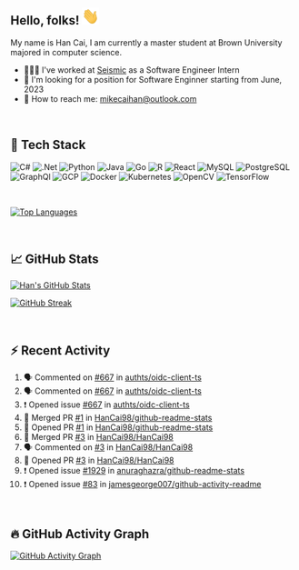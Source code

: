 ## Hello, folks! <img src="https://github.com/HanCai98/HanCai98/blob/main/wave.gif" width="30px" height="30px" />

My name is Han Cai, I am currently a master student at Brown University majored in computer science. 

- 👨🏻‍💻 I've worked at [Seismic](https://github.com/seismic) as a Software Engineer Intern
- 🔭 I'm looking for a position for Software Enginner starting from June, 2023
- 📧 How to reach me: mikecaihan@outlook.com

<br/>

## 🔧 Tech Stack
![C#](https://img.shields.io/badge/C%23-239120?style=for-the-badge&logo=c-sharp&logoColor=white)
![.Net](https://img.shields.io/badge/.NET-5C2D91?style=for-the-badge&logo=.net&logoColor=white)
![Python](https://img.shields.io/badge/Python-3776AB?style=for-the-badge&logo=python&logoColor=white)
![Java](https://img.shields.io/badge/Java-ED8B00?style=for-the-badge&logo=java&logoColor=white)
![Go](https://img.shields.io/badge/Go-00ADD8?style=for-the-badge&logo=go&logoColor=white)
![R](https://img.shields.io/badge/R-276DC3?style=for-the-badge&logo=r&logoColor=white)
![React](https://img.shields.io/badge/React-20232A?style=for-the-badge&logo=react&logoColor=61DAFB)
![MySQL](https://img.shields.io/badge/MySQL-005C84?style=for-the-badge&logo=mysql&logoColor=white)
![PostgreSQL](https://img.shields.io/badge/PostgreSQL-316192?style=for-the-badge&logo=postgresql&logoColor=white)
![GraphQl](https://img.shields.io/badge/GraphQl-E10098?style=for-the-badge&logo=graphql&logoColor=white)
![GCP](https://img.shields.io/badge/Google_Cloud-4285F4?style=for-the-badge&logo=google-cloud&logoColor=white)
![Docker](https://img.shields.io/badge/Docker-2CA5E0?style=for-the-badge&logo=docker&logoColor=white)
![Kubernetes](https://img.shields.io/badge/kubernetes-326ce5.svg?&style=for-the-badge&logo=kubernetes&logoColor=white)
![OpenCV](https://img.shields.io/badge/OpenCV-27338e?style=for-the-badge&logo=OpenCV&logoColor=white)
![TensorFlow](https://img.shields.io/badge/TensorFlow-FF6F00?style=for-the-badge&logo=tensorflow&logoColor=white)

<br/>

[![Top Languages](https://github-readme-stats-hancai98.vercel.app/api/top-langs/?username=HanCai98&layout=compact&hide_border=true&theme=tokyonight)](https://github.com/HanCai98)

<br/>

## &#x1f4c8; GitHub Stats

[![Han's GitHub Stats](https://github-readme-stats-hancai98.vercel.app/api?username=HanCai98&count_private=true&show_icons=true&include_all_commits=true&theme=tokyonight&hide_border=true)](https://github.com/HanCai98)

[![GitHub Streak](https://github-readme-streak-stats.herokuapp.com?user=HanCai98&theme=tokyonight&hide_border=true)](https://github.com/HanCai98)

<br/>

## :zap: Recent Activity

<!--START_SECTION:activity-->
1. 🗣 Commented on [#667](https://github.com/authts/oidc-client-ts/issues/667) in [authts/oidc-client-ts](https://github.com/authts/oidc-client-ts)
2. 🗣 Commented on [#667](https://github.com/authts/oidc-client-ts/issues/667) in [authts/oidc-client-ts](https://github.com/authts/oidc-client-ts)
3. ❗️ Opened issue [#667](https://github.com/authts/oidc-client-ts/issues/667) in [authts/oidc-client-ts](https://github.com/authts/oidc-client-ts)
4. 🎉 Merged PR [#1](https://github.com/HanCai98/github-readme-stats/pull/1) in [HanCai98/github-readme-stats](https://github.com/HanCai98/github-readme-stats)
5. 💪 Opened PR [#1](https://github.com/HanCai98/github-readme-stats/pull/1) in [HanCai98/github-readme-stats](https://github.com/HanCai98/github-readme-stats)
6. 🎉 Merged PR [#3](https://github.com/HanCai98/HanCai98/pull/3) in [HanCai98/HanCai98](https://github.com/HanCai98/HanCai98)
7. 🗣 Commented on [#3](https://github.com/HanCai98/HanCai98/issues/3) in [HanCai98/HanCai98](https://github.com/HanCai98/HanCai98)
8. 💪 Opened PR [#3](https://github.com/HanCai98/HanCai98/pull/3) in [HanCai98/HanCai98](https://github.com/HanCai98/HanCai98)
9. ❗️ Opened issue [#1929](https://github.com/anuraghazra/github-readme-stats/issues/1929) in [anuraghazra/github-readme-stats](https://github.com/anuraghazra/github-readme-stats)
10. ❗️ Opened issue [#83](https://github.com/jamesgeorge007/github-activity-readme/issues/83) in [jamesgeorge007/github-activity-readme](https://github.com/jamesgeorge007/github-activity-readme)
<!--END_SECTION:activity-->


<br/>

## 🔥 GitHub Activity Graph

[![GitHub Activity Graph](https://activity-graph.herokuapp.com/graph?username=HanCai98&theme=material-palenight&hide_border=true)](https://github.com/HanCai98)

